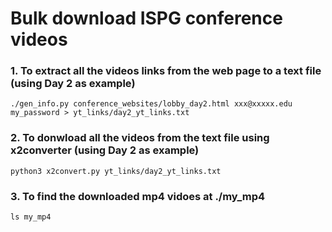 # Bulk download ISPG conference videos

### 1. To extract all the videos links from the web page to a text file (using Day 2 as example)
```
./gen_info.py conference_websites/lobby_day2.html xxx@xxxxx.edu my_password > yt_links/day2_yt_links.txt
```

### 2. To donwload all the videos from the text file using x2converter (using Day 2 as example)
```
python3 x2convert.py yt_links/day2_yt_links.txt
```

### 3. To find the downloaded mp4 vidoes at ./my_mp4
```
ls my_mp4
```
